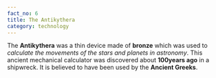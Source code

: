 ```yaml
---
fact_no: 6
title: The Antikythera
category: technology
---
```

The **Antikythera** was a thin device made of **bronze** which was used to *calculate the movements of the stars and planets in astronomy*. This ancient mechanical calculator was discovered about **100years ago** in a shipwreck. It is believed to have been used by the **Ancient Greeks**.